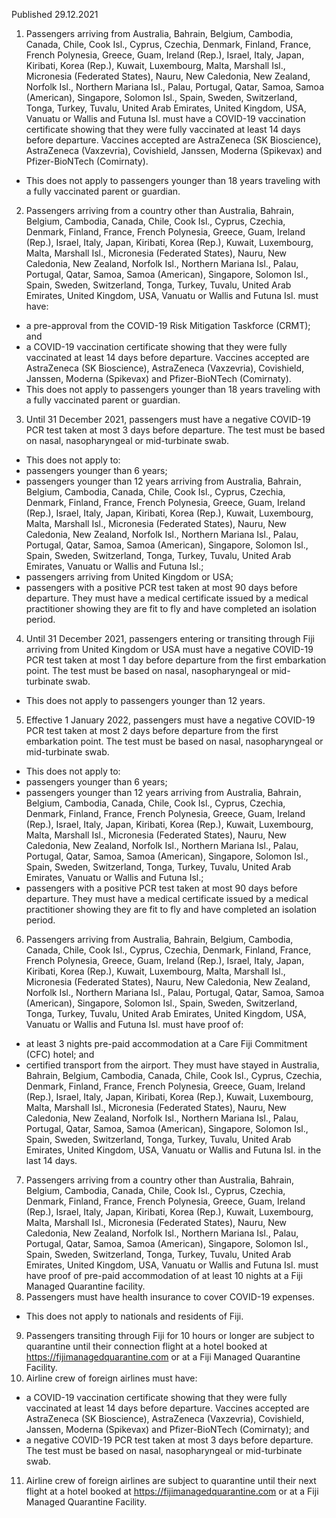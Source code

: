 Published 29.12.2021
1. Passengers arriving from Australia, Bahrain, Belgium, Cambodia, Canada, Chile, Cook Isl., Cyprus, Czechia, Denmark, Finland, France, French Polynesia, Greece, Guam, Ireland (Rep.), Israel, Italy, Japan, Kiribati, Korea (Rep.), Kuwait, Luxembourg, Malta, Marshall Isl., Micronesia (Federated States), Nauru, New Caledonia, New Zealand, Norfolk Isl., Northern Mariana Isl., Palau, Portugal, Qatar, Samoa, Samoa (American), Singapore, Solomon Isl., Spain, Sweden, Switzerland, Tonga, Turkey, Tuvalu, United Arab Emirates, United Kingdom, USA, Vanuatu or Wallis and Futuna Isl. must have a COVID-19 vaccination certificate showing that they were fully vaccinated at least 14 days before departure.
Vaccines accepted are AstraZeneca (SK Bioscience), AstraZeneca (Vaxzevria), Covishield, Janssen, Moderna (Spikevax) and Pfizer-BioNTech (Comirnaty).
- This does not apply to passengers younger than 18 years traveling with a fully vaccinated parent or guardian.
2. Passengers arriving from a country other than Australia, Bahrain, Belgium, Cambodia, Canada, Chile, Cook Isl., Cyprus, Czechia, Denmark, Finland, France, French Polynesia, Greece, Guam, Ireland (Rep.), Israel, Italy, Japan, Kiribati, Korea (Rep.), Kuwait, Luxembourg, Malta, Marshall Isl., Micronesia (Federated States), Nauru, New Caledonia, New Zealand, Norfolk Isl., Northern Mariana Isl., Palau, Portugal, Qatar, Samoa, Samoa (American), Singapore, Solomon Isl., Spain, Sweden, Switzerland, Tonga, Turkey, Tuvalu, United Arab Emirates, United Kingdom, USA, Vanuatu or Wallis and Futuna Isl. must have:
- a pre-approval from the COVID-19 Risk Mitigation Taskforce (CRMT); and
- a COVID-19 vaccination certificate showing that they were fully vaccinated at least 14 days before departure. Vaccines accepted are AstraZeneca (SK Bioscience), AstraZeneca (Vaxzevria), Covishield, Janssen, Moderna (Spikevax) and Pfizer-BioNTech (Comirnaty).
- This does not apply to passengers younger than 18 years traveling with a fully vaccinated parent or guardian.
3. Until 31 December 2021, passengers must have a negative COVID-19 PCR test taken at most 3 days before departure. The test must be based on nasal, nasopharyngeal or mid-turbinate swab.
- This does not apply to:
- passengers younger than 6 years;
- passengers younger than 12 years arriving from Australia, Bahrain, Belgium, Cambodia, Canada, Chile, Cook Isl., Cyprus, Czechia, Denmark, Finland, France, French Polynesia, Greece, Guam, Ireland (Rep.), Israel, Italy, Japan, Kiribati, Korea (Rep.), Kuwait, Luxembourg, Malta, Marshall Isl., Micronesia (Federated States), Nauru, New Caledonia, New Zealand, Norfolk Isl., Northern Mariana Isl., Palau, Portugal, Qatar, Samoa, Samoa (American), Singapore, Solomon Isl., Spain, Sweden, Switzerland, Tonga, Turkey, Tuvalu, United Arab Emirates, Vanuatu or Wallis and Futuna Isl.;
- passengers arriving from United Kingdom or USA;
- passengers with a positive PCR test taken at most 90 days before departure. They must have a medical certificate issued by a medical practitioner showing they are fit to fly and have completed an isolation period.
4. Until 31 December 2021, passengers entering or transiting through Fiji arriving from United Kingdom or USA must have a negative COVID-19 PCR test taken at most 1 day before departure from the first embarkation point. The test must be based on nasal, nasopharyngeal or mid-turbinate swab.
- This does not apply to passengers younger than 12 years.
5. Effective 1 January 2022, passengers must have a negative COVID-19 PCR test taken at most 2 days before departure from the first embarkation point. The test must be based on nasal, nasopharyngeal or mid-turbinate swab.
- This does not apply to:
- passengers younger than 6 years;
- passengers younger than 12 years arriving from Australia, Bahrain, Belgium, Cambodia, Canada, Chile, Cook Isl., Cyprus, Czechia, Denmark, Finland, France, French Polynesia, Greece, Guam, Ireland (Rep.), Israel, Italy, Japan, Kiribati, Korea (Rep.), Kuwait, Luxembourg, Malta, Marshall Isl., Micronesia (Federated States), Nauru, New Caledonia, New Zealand, Norfolk Isl., Northern Mariana Isl., Palau, Portugal, Qatar, Samoa, Samoa (American), Singapore, Solomon Isl., Spain, Sweden, Switzerland, Tonga, Turkey, Tuvalu, United Arab Emirates, Vanuatu or Wallis and Futuna Isl.;
- passengers with a positive PCR test taken at most 90 days before departure. They must have a medical certificate issued by a medical practitioner showing they are fit to fly and have completed an isolation period.
6. Passengers arriving from Australia, Bahrain, Belgium, Cambodia, Canada, Chile, Cook Isl., Cyprus, Czechia, Denmark, Finland, France, French Polynesia, Greece, Guam, Ireland (Rep.), Israel, Italy, Japan, Kiribati, Korea (Rep.), Kuwait, Luxembourg, Malta, Marshall Isl., Micronesia (Federated States), Nauru, New Caledonia, New Zealand, Norfolk Isl., Northern Mariana Isl., Palau, Portugal, Qatar, Samoa, Samoa (American), Singapore, Solomon Isl., Spain, Sweden, Switzerland, Tonga, Turkey, Tuvalu, United Arab Emirates, United Kingdom, USA, Vanuatu or Wallis and Futuna Isl. must have proof of:
- at least 3 nights pre-paid accommodation at a Care Fiji Commitment (CFC) hotel; and
- certified transport from the airport.
They must have stayed in Australia, Bahrain, Belgium, Cambodia, Canada, Chile, Cook Isl., Cyprus, Czechia, Denmark, Finland, France, French Polynesia, Greece, Guam, Ireland (Rep.), Israel, Italy, Japan, Kiribati, Korea (Rep.), Kuwait, Luxembourg, Malta, Marshall Isl., Micronesia (Federated States), Nauru, New Caledonia, New Zealand, Norfolk Isl., Northern Mariana Isl., Palau, Portugal, Qatar, Samoa, Samoa (American), Singapore, Solomon Isl., Spain, Sweden, Switzerland, Tonga, Turkey, Tuvalu, United Arab Emirates, United Kingdom, USA, Vanuatu or Wallis and Futuna Isl. in the last 14 days.
7. Passengers arriving from a country other than Australia, Bahrain, Belgium, Cambodia, Canada, Chile, Cook Isl., Cyprus, Czechia, Denmark, Finland, France, French Polynesia, Greece, Guam, Ireland (Rep.), Israel, Italy, Japan, Kiribati, Korea (Rep.), Kuwait, Luxembourg, Malta, Marshall Isl., Micronesia (Federated States), Nauru, New Caledonia, New Zealand, Norfolk Isl., Northern Mariana Isl., Palau, Portugal, Qatar, Samoa, Samoa (American), Singapore, Solomon Isl., Spain, Sweden, Switzerland, Tonga, Turkey, Tuvalu, United Arab Emirates, United Kingdom, USA, Vanuatu or Wallis and Futuna Isl. must have proof of pre-paid accommodation of at least 10 nights at a Fiji Managed Quarantine facility.
8. Passengers must have health insurance to cover COVID-19 expenses.
- This does not apply to nationals and residents of Fiji.
9. Passengers transiting through Fiji for 10 hours or longer are subject to quarantine until their connection flight at a hotel booked at <a href="https://fijimanagedquarantine.com">https://fijimanagedquarantine.com</a> or at a Fiji Managed Quarantine Facility.
10. Airline crew of foreign airlines must have:
- a COVID-19 vaccination certificate showing that they were fully vaccinated at least 14 days before departure. Vaccines accepted are AstraZeneca (SK Bioscience), AstraZeneca (Vaxzevria), Covishield, Janssen, Moderna (Spikevax) and Pfizer-BioNTech (Comirnaty); and
- a negative COVID-19 PCR test taken at most 3 days before departure. The test must be based on nasal, nasopharyngeal or mid-turbinate swab.
11. Airline crew of foreign airlines are subject to quarantine until their next flight at a hotel booked at <a href="https://fijimanagedquarantine.com">https://fijimanagedquarantine.com</a> or at a Fiji Managed Quarantine Facility.</p><p>